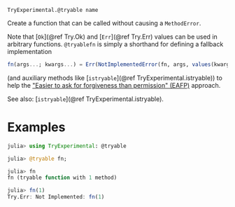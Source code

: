     TryExperimental.@tryable name

Create a function that can be called without causing a `MethodError`.

Note that [`Ok`](@ref Try.Ok) and [`Err`](@ref Try.Err) values can be used in arbitrary
functions.  `@tryablefn` is simply a shorthand for defining a fallback implementation

```JULIA
fn(args...; kwargs...) = Err(NotImplementedError(fn, args, values(kwargs)))
```

(and auxiliary methods like [`istryable`](@ref TryExperimental.istryable)) to help the
["Easier to ask for forgiveness than permission" (EAFP)](https://github.com/JuliaPreludes/Try.jl#eafp)
approach.

See also: [`istryable`](@ref TryExperimental.istryable).

# Examples

```julia
julia> using TryExperimental: @tryable

julia> @tryable fn;

julia> fn
fn (tryable function with 1 method)

julia> fn(1)
Try.Err: Not Implemented: fn(1)
```
